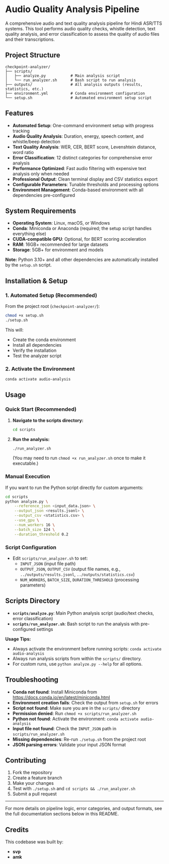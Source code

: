 # Audio Quality Analysis Pipeline

A comprehensive audio and text quality analysis pipeline for Hindi ASR/TTS systems. This tool performs audio quality checks, whistle detection, text quality analysis, and error classification to assess the quality of audio files and their transcriptions.

## Project Structure

```
checkpoint-analyzer/
├── scripts/
│   ├── analyze.py           # Main analysis script
│   └── run_analyzer.sh      # Bash script to run analysis
├── outputs/                 # All analysis outputs (results, statistics, etc.)
├── environment.yml          # Conda environment configuration
└── setup.sh                 # Automated environment setup script
```

## Features

- **Automated Setup**: One-command environment setup with progress tracking
- **Audio Quality Analysis**: Duration, energy, speech content, and whistle/beep detection
- **Text Quality Analysis**: WER, CER, BERT score, Levenshtein distance, word ratio
- **Error Classification**: 12 distinct categories for comprehensive error analysis
- **Performance Optimized**: Fast audio filtering with expensive text analysis only when needed
- **Professional Output**: Clean terminal display and CSV statistics export
- **Configurable Parameters**: Tunable thresholds and processing options
- **Environment Management**: Conda-based environment with all dependencies pre-configured

## System Requirements
- **Operating System**: Linux, macOS, or Windows
- **Conda**: Miniconda or Anaconda (required; the setup script handles everything else)
- **CUDA-compatible GPU**: Optional, for BERT scoring acceleration
- **RAM**: 16GB+ recommended for large datasets
- **Storage**: 5GB+ for environment and models

**Note:** Python 3.10+ and all other dependencies are automatically installed by the `setup.sh` script.

## Installation & Setup

### 1. Automated Setup (Recommended)

From the project root (`checkpoint-analyzer/`):

```bash
chmod +x setup.sh
./setup.sh
```

This will:
- Create the conda environment
- Install all dependencies
- Verify the installation
- Test the analyzer script

### 2. Activate the Environment

```bash
conda activate audio-analysis
```

## Usage

### Quick Start (Recommended)

1. **Navigate to the scripts directory:**
   ```bash
   cd scripts
   ```
2. **Run the analysis:**
   ```bash
   ./run_analyzer.sh
   ```
   (You may need to run `chmod +x run_analyzer.sh` once to make it executable.)

### Manual Execution

If you want to run the Python script directly for custom arguments:

```bash
cd scripts
python analyze.py \
    --reference_json <input_data.json> \
    --output_json <results.jsonl> \
    --output_csv <statistics.csv> \
    --use_gpu \
    --num_workers 16 \
    --batch_size 124 \
    --duration_threshold 0.2
```

### Script Configuration

- Edit `scripts/run_analyzer.sh` to set:
  - `INPUT_JSON` (input file path)
  - `OUTPUT_JSON`, `OUTPUT_CSV` (output file names, e.g., `../outputs/results.jsonl`, `../outputs/statistics.csv`)
  - `NUM_WORKERS`, `BATCH_SIZE`, `DURATION_THRESHOLD` (processing parameters)

## Scripts Directory

- **`scripts/analyze.py`**: Main Python analysis script (audio/text checks, error classification)
- **`scripts/run_analyzer.sh`**: Bash script to run the analysis with pre-configured settings

**Usage Tips:**
- Always activate the environment before running scripts: `conda activate audio-analysis`
- Always run analysis scripts from within the `scripts/` directory.
- For custom runs, use `python analyze.py --help` for all options.

## Troubleshooting

- **Conda not found**: Install Miniconda from https://docs.conda.io/en/latest/miniconda.html
- **Environment creation fails**: Check the output from `setup.sh` for errors
- **Script not found**: Make sure you are in the `scripts/` directory
- **Permission denied**: Run `chmod +x scripts/run_analyzer.sh`
- **Python not found**: Activate the environment: `conda activate audio-analysis`
- **Input file not found**: Check the `INPUT_JSON` path in `scripts/run_analyzer.sh`
- **Missing dependencies**: Re-run `./setup.sh` from the project root
- **JSON parsing errors**: Validate your input JSON format

## Contributing

1. Fork the repository
2. Create a feature branch
3. Make your changes
4. Test with `./setup.sh` and `cd scripts && ./run_analyzer.sh`
5. Submit a pull request

---

For more details on pipeline logic, error categories, and output formats, see the full documentation sections below in this README.

## Credits

This codebase was built by:
- **svp**
- **amk** 
